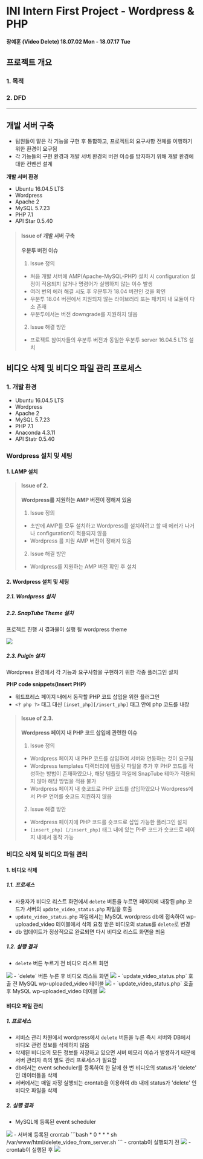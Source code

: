 # INI Intern First Project - Wordpress & PHP
**장예훈 (Video Delete)
18.07.02 Mon - 18.07.17 Tue**
## 프로젝트 개요
### 1. 목적
### 2. DFD

**************************************

##  개발 서버 구축
- 팀원들이 맡은 각 기능을 구현 후 통합하고, 프로젝트의 요구사항 전체를 이행하기 위한 환경이 요구됨
- 각 기능들의 구현 환경과 개발 서버 환경의 버전 이슈를 방지하기 위해 개발 환경에 대한 컨벤션 설계

**개발 서버 환경**
- Ubuntu 16.04.5 LTS
- Wordpress
- Apache 2
- MySQL 5.7.23
- PHP 7.1
- API Star 0.5.40

> #### Issue of 개발 서버 구축
> **우분투 버전 이슈**
> 1. Issue 정의
>  -  처음 개발 서버에 AMP(Apache-MySQL-PHP) 설치 시 configuration 설정이 적용되지 않거나 명령어가 실행하지 않는 이슈 발생
>  - 여러 번의 에러 해결 시도 후 우분투가 18.04 버전인 것을 확인
>  - 우분투 18.04 버전에서 지원되지 않는 라이브러리 또는 패키지 내 모듈이 다소 존재
>  - 우분투에서는 버전 downgrade를 지원하지 않음
> 2. Issue 해결 방안
>  - 프로젝트 참여자들의 우분투 버전과 동일한 우분투 server 16.04.5 LTS 설치

## 비디오 삭제 및 비디오 파일 관리 프로세스
### 1. 개발 환경
- Ubuntu 16.04.5 LTS
- Wordpress
- Apache 2
- MySQL 5.7.23
- PHP 7.1
- Anaconda 4.3.11
- API Statr 0.5.40

### Wordpress 설치 및 세팅
#### 1. LAMP 설치
> #### Issue of 2.
> **Wordpress를 지원하는 AMP 버전이 정해져 있음**
> 1. Issue 정의
>  - 초반에 AMP를 모두 설치하고 Wordpress를 설치하려고 할 때 에러가 나거나 configuration이 적용되지 않음
>  - Wordpress 를 지원 AMP 버전이 정해져 있음
> 2. Issue 해결 방안
>  - Wordpress를 지원하는 AMP 버전 확인 후 설치

#### 2. Wordpress 설치 및 세팅
##### 2.1. Wordpress 설치
##### 2.2. SnapTube Theme 설치
프로젝트 진행 시 결과물이 실행 될 wordpress theme

<img src="https://i.imgur.com/nSKaHdb.png"/>

##### 2.3. PulgIn 설치
Wordpress 환경에서 각 기능과 요구사항을 구현하기 위한 각종 플러그인 설치

**PHP code snippets(Insert PHP)**
- 워드프레스 페이지 내에서 동작할 PHP 코드 삽입을 위한 플러그인
- `<? php ?>` 태그 대신 `[inset_php][/insert_php]` 태그 안에 php 코드를 내장

> #### Issue of 2.3.
> **Wordpress 페이지 내 PHP 코드 삽입에 관련한 이슈**
> 1. Issue 정의
>  - Wordpress 페이지 내 PHP 코드를 삽입하여 서버와 연동하는 것이 요구됨
>  - Wordpress templates 디렉터리에 템플릿 파일을 추가 후 PHP 코드를 작성하는 방법이 존재하였으나, 해당 템플릿 파일에 SnapTube 테마가 적용되지 않아 해당 방법을 적용 불가
>  - Wordpress 페이지 내 숏코드로 PHP 코드를 삽입하였으나 Wordpress에서 PHP 언어를 숏코드 지원하지 않음
> 2. Issue 해결 방안
>  - Wordpress 페이지에 PHP 코드를 숏코드로 삽입 가능한 플러그인 설치
>  - `[insert_php] [/insert_php]` 태그 내에 있는 PHP 코드가 숏코드로 페이지 내에서 동작 가능


###  비디오 삭제 및 비디오 파일 관리
#### 1. 비디오 삭제
##### 1.1. 프로세스
- 사용자가 비디오 리스트 화면에서 `delete` 버튼을 누르면 페이지에 내장된 php 코드가 서버의 `update_video_status.php` 파일을 호출
- `update_video_status.php` 파일에서는 MySQL wordpress db에 접속하여 wp-uploaded_video 테이블에서 삭제 요청 받은 비디오의 status를 `delete`로 변경
- db 업데이트가 정상적으로 완료되면 다시 비디오 리스트 화면을 띄움  

##### 1.2. 실행 결과
- `delete` 버튼 누르기 전 비디오 리스트 화면
<img src="https://i.imgur.com/rJI8Iea.png"/>
- `delete` 버튼 누른 후 비디오 리스트 화면
<img src="https://i.imgur.com/KdjTyRy.png"/>
- `update_video_status.php` 호출 전 MySQL wp-uploaded_video 테이블
<img src="https://i.imgur.com/IYqgzN9.png"/>
- `update_video_status.php` 호출 후 MySQL wp-uploaded_video 테이블
<img src="https://i.imgur.com/ax9Mgqi.png"/>

#### 비디오 파일 관리
##### 1. 프로세스
- 서비스 관리 차원에서 wordpress에서 `delete` 버튼을 누른 즉시 서버와 DB에서 비디오 관련 정보를 삭제하지 않음
- 삭제된 비디오의 모든 정보를 저장하고 있으면 서버 메모리 이슈가 발생하기 때문에 서버 관리자 측의 별도 관리 프로세스가 필요함
- db에서는 event scheduler를 등록하여 한 달에 한 번 비디오의 status가 'delete' 인 데이터들을 삭제
- 서버에서는 매일 자정 실행되는 crontab을 이용하여 db 내에 status가 'delete' 인 비디오 파일을 삭제

##### 2. 실행 결과
- MySQL에 등록된 event scheduler
<img src="https://i.imgur.com/67Y9EEm.png"/>
- 서버에 등록된 crontab
```bash
 * 0 * * * sh /var/www/html/delete_video_from_server.sh
```
- crontab이 실행되기 전
<img src="https://i.imgur.com/Wb5Hbir.png"/>
- crontab이 실행된 후
<img src="https://i.imgur.com/4enTPuO.png"/>

